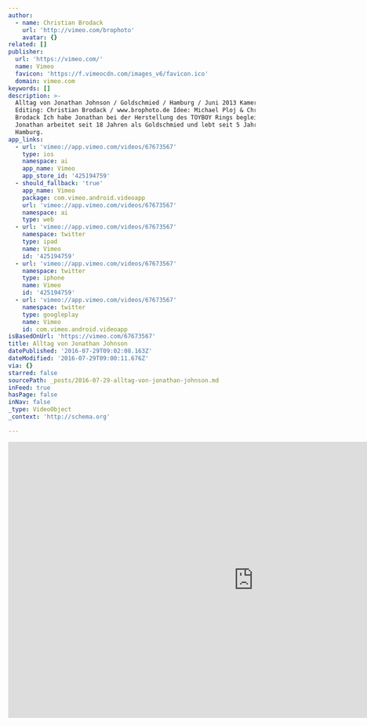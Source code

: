 ```yaml
---
author:
  - name: Christian Brodack
    url: 'http://vimeo.com/brophoto'
    avatar: {}
related: []
publisher:
  url: 'https://vimeo.com/'
  name: Vimeo
  favicon: 'https://f.vimeocdn.com/images_v6/favicon.ico'
  domain: vimeo.com
keywords: []
description: >-
  Alltag von Jonathan Johnson / Goldschmied / Hamburg / Juni 2013 Kamera &
  Editing: Christian Brodack / www.brophoto.de Idee: Michael Ploj & Christian
  Brodack Ich habe Jonathan bei der Herstellung des TOYBOY Rings begleitet.
  Jonathan arbeitet seit 18 Jahren als Goldschmied und lebt seit 5 Jahren in
  Hamburg.
app_links:
  - url: 'vimeo://app.vimeo.com/videos/67673567'
    type: ios
    namespace: ai
    app_name: Vimeo
    app_store_id: '425194759'
  - should_fallback: 'true'
    app_name: Vimeo
    package: com.vimeo.android.videoapp
    url: 'vimeo://app.vimeo.com/videos/67673567'
    namespace: ai
    type: web
  - url: 'vimeo://app.vimeo.com/videos/67673567'
    namespace: twitter
    type: ipad
    name: Vimeo
    id: '425194759'
  - url: 'vimeo://app.vimeo.com/videos/67673567'
    namespace: twitter
    type: iphone
    name: Vimeo
    id: '425194759'
  - url: 'vimeo://app.vimeo.com/videos/67673567'
    namespace: twitter
    type: googleplay
    name: Vimeo
    id: com.vimeo.android.videoapp
isBasedOnUrl: 'https://vimeo.com/67673567'
title: Alltag von Jonathan Johnson
datePublished: '2016-07-29T09:02:08.163Z'
dateModified: '2016-07-29T09:00:11.676Z'
via: {}
starred: false
sourcePath: _posts/2016-07-29-alltag-von-jonathan-johnson.md
inFeed: true
hasPage: false
inNav: false
_type: VideoObject
_context: 'http://schema.org'

---
```

<iframe src="https://cdn.embedly.com/widgets/media.html?src=https%3A%2F%2Fplayer.vimeo.com%2Fvideo%2F67673567&amp;url=https%3A%2F%2Fvimeo.com%2F67673567&amp;image=http%3A%2F%2Fi.vimeocdn.com%2Fvideo%2F439659581_1280.jpg&amp;key=b7d04c9b404c499eba89ee7072e1c4f7&amp;type=text%2Fhtml&amp;schema=vimeo" width="1000" height="563" scrolling="no" frameborder="0" allowfullscreen="" style=""></iframe>